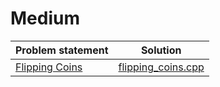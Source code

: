 # Medium

| Problem statement  |        Solution        |
|:-------------------|:----------------------:|
| [Flipping Coins][] | [flipping_coins.cpp][] |

[Flipping Coins]: http://www.codechef.com/problems/FLIPCOIN

[flipping_coins.cpp]: flipping_coins.cpp

